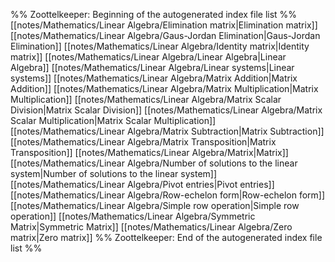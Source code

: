 %% Zoottelkeeper: Beginning of the autogenerated index file list  %%
 [[notes/Mathematics/Linear Algebra/Elimination matrix|Elimination matrix]]
 [[notes/Mathematics/Linear Algebra/Gaus-Jordan Elimination|Gaus-Jordan Elimination]]
 [[notes/Mathematics/Linear Algebra/Identity matrix|Identity matrix]]
 [[notes/Mathematics/Linear Algebra/Linear Algebra|Linear Algebra]]
 [[notes/Mathematics/Linear Algebra/Linear systems|Linear systems]]
 [[notes/Mathematics/Linear Algebra/Matrix Addition|Matrix Addition]]
 [[notes/Mathematics/Linear Algebra/Matrix Multiplication|Matrix Multiplication]]
 [[notes/Mathematics/Linear Algebra/Matrix Scalar Division|Matrix Scalar Division]]
 [[notes/Mathematics/Linear Algebra/Matrix Scalar Multiplication|Matrix Scalar Multiplication]]
 [[notes/Mathematics/Linear Algebra/Matrix Subtraction|Matrix Subtraction]]
 [[notes/Mathematics/Linear Algebra/Matrix Transposition|Matrix Transposition]]
 [[notes/Mathematics/Linear Algebra/Matrix|Matrix]]
 [[notes/Mathematics/Linear Algebra/Number of solutions to the linear system|Number of solutions to the linear system]]
 [[notes/Mathematics/Linear Algebra/Pivot entries|Pivot entries]]
 [[notes/Mathematics/Linear Algebra/Row-echelon form|Row-echelon form]]
 [[notes/Mathematics/Linear Algebra/Simple row operation|Simple row operation]]
 [[notes/Mathematics/Linear Algebra/Symmetric Matrix|Symmetric Matrix]]
 [[notes/Mathematics/Linear Algebra/Zero matrix|Zero matrix]]
%% Zoottelkeeper: End of the autogenerated index file list  %%
